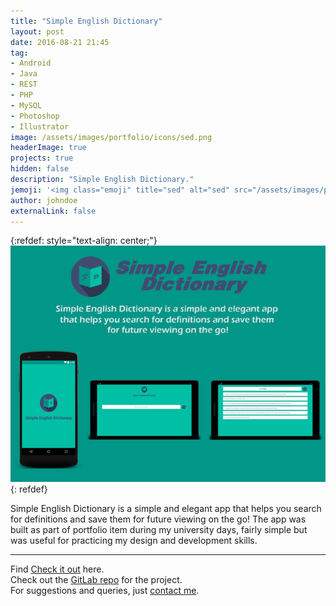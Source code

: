 ```yaml
---
title: "Simple English Dictionary"
layout: post
date: 2016-08-21 21:45
tag: 
- Android
- Java
- REST
- PHP
- MySQL
- Photoshop
- Illustrator
image: /assets/images/portfolio/icons/sed.png
headerImage: true
projects: true
hidden: false
description: "Simple English Dictionary."
jemoji: '<img class="emoji" title="sed" alt="sed" src="/assets/images/portfolio/icons/sed.png" height="20" width="20" align="absmiddle">'
author: johndoe
externalLink: false
---
```


{:refdef: style="text-align: center;"}
![Screenshot](/assets/images/portfolio/sed.png)
{: refdef}

Simple English Dictionary is a simple and elegant app that helps you search for definitions and save them for future viewing on the go! The app was built as part of portfolio item during my university days, fairly simple but was useful for practicing my design and development skills.


---

Find [Check it out](https://play.google.com/store/apps/details?id=com.zuhaibahmad.simpleenglishdictionary) here.<br />
Check out the [GitLab repo](https://gitlab.com/open-code/Simple-English-Dictionary) for the project.<br />
For suggestions and queries, just [contact me](http://linkedin.com/in/xuhaibahmad).
